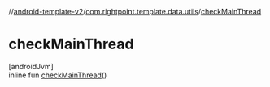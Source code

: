 //[android-template-v2](../../index.md)/[com.rightpoint.template.data.utils](index.md)/[checkMainThread](check-main-thread.md)

# checkMainThread

[androidJvm]\
inline fun [checkMainThread](check-main-thread.md)()
